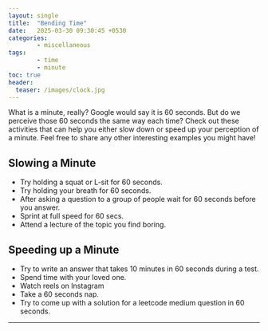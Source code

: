 ```yaml
---
layout: single
title:  "Bending Time"
date:   2025-03-30 09:30:45 +0530
categories: 
        - miscellaneous
tags: 
        - time
        - minute
toc: true
header:
  teaser: /images/clock.jpg
---
```

What is a minute, really? Google would say it is 60 seconds. But do we perceive those 60 seconds the same way each time?  Check out these activities that can help you either slow down or speed up your perception of a minute. Feel free to share any other interesting examples you might have!

## Slowing a Minute

- Try holding a squat or L-sit for 60 seconds.
- Try holding your breath for 60 seconds.
- After asking a question to a group of people wait for 60 seconds before you answer.
- Sprint at full speed for 60 secs.
- Attend a lecture of the topic you find boring.

## Speeding up a Minute
- Try to write an answer that takes 10 minutes in 60 seconds during a test.
- Spend time with your loved one.
- Watch reels on Instagram
- Take a 60 seconds nap.
- Try to come up with a solution for a leetcode medium question in 60 seconds.

---
